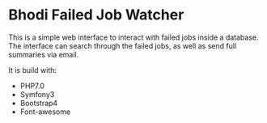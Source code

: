 Bhodi Failed Job Watcher
=========

This is a simple web interface to interact with failed jobs inside a database. The interface can search through the 
failed jobs, as well as send full summaries via email.

It is build with:
* PHP7.0
* Symfony3
* Bootstrap4
* Font-awesome
